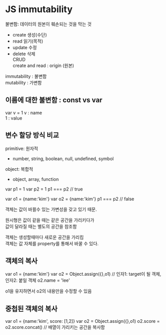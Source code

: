 # JS immutability  
불변함: 데이터의 원본이 훼손되는 것을 막는 것  
 - create 생성(수단)
 - read 읽기(목적)
 - update 수정  
 - delete 삭제  
CRUD  
create and read : origin (원본)  

immutability : 불변함  
mutability : 가변함  

## 이름에 대한 불변함 : const vs var  
var v = 1
v : name  
1 : value  

## 변수 할당 방식 비교  
primitive: 원자적  
- number, string, boolean, null, undefined, symbol  

object: 복합적  
- object, array, function  

var p1 = 1
var p2 = 1
p1 === p2 // true

var o1 = {name:'kim'}
var o2 = {name:'kim'}
p1 === p2 // false

객체는 값이 바뀔수 있는 가변성을 갖고 있기 때문.

원시형은 값이 같을 때는 같은 공간을 가리키다가  
값이 달라질 때는 별도의 공간을 참조함  

객체는 생성할때마다 새로운 공간을 가리킴  
객체는 값 자체를 property를 통해서 바꿀 수 있다.  

## 객체의 복사  
var o1 = {name:'kim'}
var o2 = Object.assign({},o1) 
// 인자1: target이 될 객체, 인자2: 붙일 객체
o2.name = 'lee'

o1을 유지하면서 o2의 내용만을 수정할 수 있음  

## 중첩된 객체의 복사  
var o1 = {name:'kim', score: [1,2]}
var o2 = Object.assign({},o1)
o2.score = o2.score.concat() 
// 배열이 가리키는 공간을 복사함  

